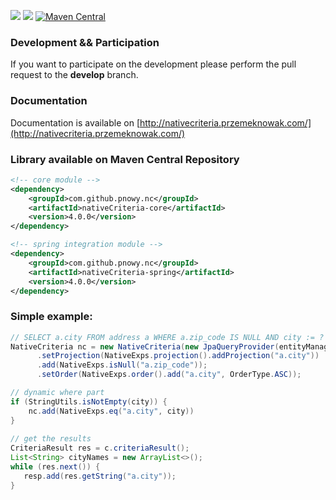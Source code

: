 
![](https://github.com/pnowy/NativeCriteria/workflows/ci/badge.svg)
![](https://github.com/pnowy/NativeCriteria/workflows/documentation/badge.svg)
[![Maven Central](https://img.shields.io/maven-central/v/org.apache.maven/apache-maven.svg)](http://search.maven.org/#search%7Cga%7C1%7Cg%3A%22com.github.pnowy.nc%22)

### Development && Participation

If you want to participate on the development please perform the pull request to the **develop** branch.

### Documentation

Documentation is available on [http://nativecriteria.przemeknowak.com/](http://nativecriteria.przemeknowak.com/)

### Library available on Maven Central Repository
```xml
<!-- core module -->
<dependency>
    <groupId>com.github.pnowy.nc</groupId>
    <artifactId>nativeCriteria-core</artifactId>
    <version>4.0.0</version>
</dependency>

<!-- spring integration module -->
<dependency>
    <groupId>com.github.pnowy.nc</groupId>
    <artifactId>nativeCriteria-spring</artifactId>
    <version>4.0.0</version>
</dependency>
```

### Simple example:
```java
// SELECT a.city FROM address a WHERE a.zip_code IS NULL AND city := ? ORDER BY a.city ASC
NativeCriteria nc = new NativeCriteria(new JpaQueryProvider(entityManager), "address", "a")
      .setProjection(NativeExps.projection().addProjection("a.city"))                       
      .add(NativeExps.isNull("a.zip_code"));                                                
      .setOrder(NativeExps.order().add("a.city", OrderType.ASC));

// dynamic where part
if (StringUtils.isNotEmpty(city)) {
    nc.add(NativeExps.eq("a.city", city))
}            
      
// get the results
CriteriaResult res = c.criteriaResult();                                                    
List<String> cityNames = new ArrayList<>();
while (res.next()) {                                                                        
   resp.add(res.getString("a.city"));                                                       
}
```
